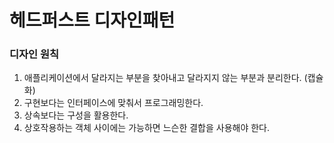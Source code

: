 # 헤드퍼스트 디자인패턴
### 디자인 원칙
1. 애플리케이션에서 달라지는 부분을 찾아내고 달라지지 않는 부분과 분리한다. (캡슐화)
2. 구현보다는 인터페이스에 맞춰서 프로그래밍한다.
3. 상속보다는 구성을 활용한다.
4. 상호작용하는 객체 사이에는 가능하면 느슨한 결합을 사용해야 한다.

